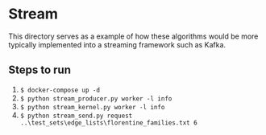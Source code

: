 # Stream

This directory serves as a example of how these algorithms would be more typically implemented into a streaming framework such as Kafka.

## Steps to run

1. `$ docker-compose up -d`
2. `$ python stream_producer.py worker -l info`
3. `$ python stream_kernel.py worker -l info`
4. `$ python stream_send.py request ..\test_sets\edge_lists\florentine_families.txt 6`
